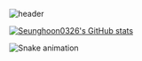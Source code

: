 ![header](https://capsule-render.vercel.app/api?type=waving&color=auto&height=250&section=header&text=wellcome👋&fontAlignY=40&fontSize=70)
<!--
**Seunghoon0326/Seunghoon0326** is a ✨ _special_ ✨ repository because its `README.md` (this file) appears on your GitHub profile.

Here are some ideas to get you started:

- 🔭 I’m currently working on ...
- 🌱 I’m currently learning ...
- 👯 I’m looking to collaborate on ...
- 🤔 I’m looking for help with ...
- 💬 Ask me about ...
- 📫 How to reach me: ...
- 😄 Pronouns: ...
- ⚡ Fun fact: ...
-->

[![Seunghoon0326's GitHub stats](https://github-readme-stats.vercel.app/apiSeunghoon=anuraghazra)](https://github.com/anuraghazra/github-readme-stats)


![Snake animation](https://github.com/thepiyushmalhotra/thepiyushmalhotra/blob/output/github-contribution-grid-snake.svg)
